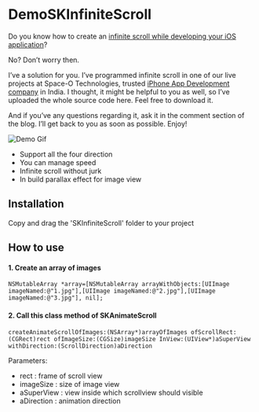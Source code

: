 # DemoSKInfiniteScroll

Do you know how to create an [infinite scroll while developing your iOS application](https://www.spaceotechnologies.com/create-infinite-scroll-ios-application/)?

No? Don’t worry then. 

I’ve a solution for you. I’ve programmed infinite scroll in one of our live projects at Space-O Technologies, trusted [iPhone App Development company](http://www.spaceotechnologies.com/iphone-app-development/) in India. I thought, it might be helpful to you as well, so I’ve uploaded the whole source code here. Feel free to download it. 

And if you’ve any questions regarding it, ask it in the comment section of the blog. I’ll get back to you as soon as possible. Enjoy! 


![Demo Gif](https://dl.dropboxusercontent.com/u/92255522/Xtra/Infinite%20scroll/mov.gif)

- Support all the four direction
- You can manage speed 
- Infinite scroll without jurk
- In build parallax effect for image view

## Installation
Copy and drag the 'SKInfiniteScroll' folder to your project

## How to use
#### 1. Create an array of images 

```objc
NSMutableArray *array=[NSMutableArray arrayWithObjects:[UIImage imageNamed:@"1.jpg"],[UIImage imageNamed:@"2.jpg"],[UIImage imageNamed:@"3.jpg"], nil];
```
#### 2. Call this class method of SKAnimateScroll

```objc
createAnimateScrollOfImages:(NSArray*)arrayOfImages ofScrollRect:(CGRect)rect ofImageSize:(CGSize)imageSize InView:(UIView*)aSuperView withDirection:(ScrollDirection)aDirection
```

Parameters:

   - rect : frame of scroll view
   - imageSize : size of image view
   - aSuperView : view inside which scrollview should visible
   - aDirection : animation direction 

